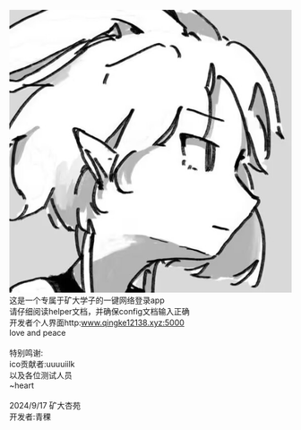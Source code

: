 ![alt uuuuiilk](https://github.com/qingketsing/CUMT_Network_app/blob/master/pic.jpg)<br />
这是一个专属于矿大学子的一键网络登录app<br />
请仔细阅读helper文档，并确保config文档输入正确<br />
开发者个人界面http:www.qingke12138.xyz:5000<br />
love and peace<br />
<br />
特别鸣谢:<br />
ico贡献者:uuuuiilk<br />
以及各位测试人员<br />
~heart<br />
<br />
2024/9/17 矿大杏苑<br />
开发者:青稞
